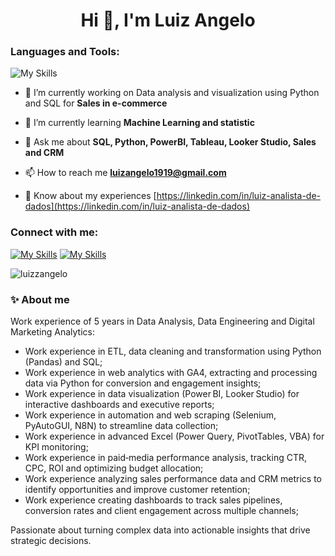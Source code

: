 <h1 align="center">Hi 👋, I'm Luiz Angelo</h1>

<h3 align="left">Languages and Tools:</h3>

![My Skills](https://go-skill-icons.vercel.app/api/icons?i=git,python,databricks,dbtlabs,postgresql,tableau,pbi,looker&titles=true)



- 🔭 I’m currently working on Data analysis and visualization using Python and SQL for **Sales in e-commerce**

- 🌱 I’m currently learning **Machine Learning and statistic**

- 💬 Ask me about **SQL, Python, PowerBI, Tableau, Looker Studio, Sales and CRM**

- 📫 How to reach me **luizangelo1919@gmail.com**

- 📄 Know about my experiences [https://linkedin.com/in/luiz-analista-de-dados](https://linkedin.com/in/luiz-analista-de-dados)

<h3 align="left">Connect with me:</h3>

[![My Skills](https://skillicons.dev/icons?i=linkedin)](https://linkedin.com/in/luiz-analista-de-dados) [![My Skills](https://skillicons.dev/icons?i=instagram)](https://www.instagram.com/luizangelo.cf/)


<p><img align="center" src="https://github-readme-stats.vercel.app/api/top-langs?username=luizzangelo&show_icons=true&locale=en&layout=compact" alt="luizzangelo" /></p>

<h3 align="left">✨ About me</h3>


Work experience of 5 years in Data Analysis, Data Engineering and Digital Marketing Analytics:

* Work experience in ETL, data cleaning and transformation using Python (Pandas) and SQL;
* Work experience in web analytics with GA4, extracting and processing data via Python for conversion and engagement insights;
* Work experience in data visualization (Power BI, Looker Studio) for interactive dashboards and executive reports;
* Work experience in automation and web scraping (Selenium, PyAutoGUI, N8N) to streamline data collection;
* Work experience in advanced Excel (Power Query, PivotTables, VBA) for KPI monitoring;
* Work experience in paid‑media performance analysis, tracking CTR, CPC, ROI and optimizing budget allocation;
* Work experience analyzing sales performance data and CRM metrics to identify opportunities and improve customer retention;
* Work experience creating dashboards to track sales pipelines, conversion rates and client engagement across multiple channels;

Passionate about turning complex data into actionable insights that drive strategic decisions.
